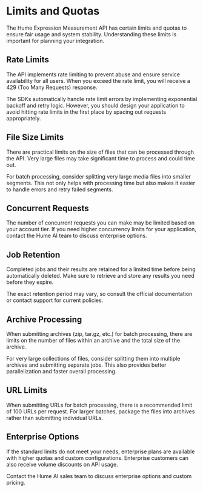 # Limits and Quotas

The Hume Expression Measurement API has certain limits and quotas to ensure fair usage and system stability. Understanding these limits is important for planning your integration.

## Rate Limits

The API implements rate limiting to prevent abuse and ensure service availability for all users. When you exceed the rate limit, you will receive a 429 (Too Many Requests) response.

The SDKs automatically handle rate limit errors by implementing exponential backoff and retry logic. However, you should design your application to avoid hitting rate limits in the first place by spacing out requests appropriately.

## File Size Limits

There are practical limits on the size of files that can be processed through the API. Very large files may take significant time to process and could time out.

For batch processing, consider splitting very large media files into smaller segments. This not only helps with processing time but also makes it easier to handle errors and retry failed segments.

## Concurrent Requests

The number of concurrent requests you can make may be limited based on your account tier. If you need higher concurrency limits for your application, contact the Hume AI team to discuss enterprise options.

## Job Retention

Completed jobs and their results are retained for a limited time before being automatically deleted. Make sure to retrieve and store any results you need before they expire.

The exact retention period may vary, so consult the official documentation or contact support for current policies.

## Archive Processing

When submitting archives (zip, tar.gz, etc.) for batch processing, there are limits on the number of files within an archive and the total size of the archive.

For very large collections of files, consider splitting them into multiple archives and submitting separate jobs. This also provides better parallelization and faster overall processing.

## URL Limits

When submitting URLs for batch processing, there is a recommended limit of 100 URLs per request. For larger batches, package the files into archives rather than submitting individual URLs.

## Enterprise Options

If the standard limits do not meet your needs, enterprise plans are available with higher quotas and custom configurations. Enterprise customers can also receive volume discounts on API usage.

Contact the Hume AI sales team to discuss enterprise options and custom pricing.
